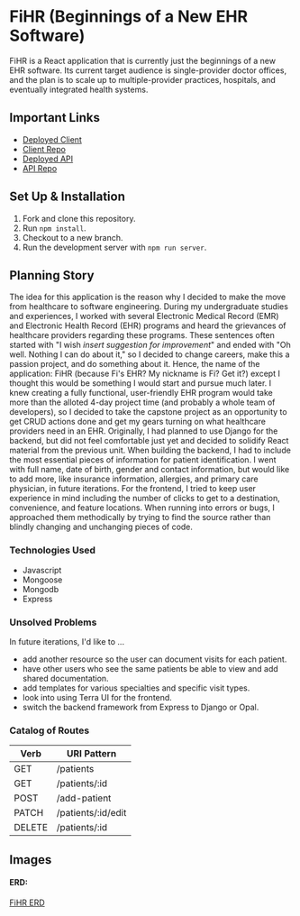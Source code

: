 # FiHR (Beginnings of a New EHR Software)

FiHR is a React application that is currently just the beginnings of a new EHR software. Its current target audience is single-provider doctor offices, and the plan is to scale up to multiple-provider practices, hospitals, and eventually integrated health systems.

## Important Links

- [Deployed Client](https://fionabeatricewong.github.io/fihr-client)
- [Client Repo](https://github.com/fionabeatricewong/fihr-client)
- [Deployed API](https://immense-ocean-38958.herokuapp.com/)
- [API Repo](https://github.com/fionabeatricewong/fihr-api)

## Set Up & Installation
1. Fork and clone this repository.
2. Run ```npm install```.
3. Checkout to a new branch.
4. Run the development server with ```npm run server```.

## Planning Story

The idea for this application is the reason why I decided to make the move from healthcare to software engineering. During my undergraduate studies and experiences, I worked with several Electronic Medical Record (EMR) and Electronic Health Record (EHR) programs and heard the grievances of healthcare providers regarding these programs. These sentences often started with "I wish *insert suggestion for improvement*" and ended with "Oh well. Nothing I can do about it," so I decided to change careers, make this a passion project, and do something about it. Hence, the name of the application: FiHR (because Fi's EHR? My nickname is Fi? Get it?) except I thought this would be something I would start and pursue much later.
I knew creating a fully functional, user-friendly EHR program would take more than the alloted 4-day project time (and probably a whole team of developers), so I decided to take the capstone project as an opportunity to get CRUD actions done and get my gears turning on what healthcare providers need in an EHR. Originally, I had planned to use Django for the backend, but did not feel comfortable just yet and decided to solidify React material from the previous unit.
When building the backend, I had to include the most essential pieces of information for patient identification. I went with full name, date of birth, gender and contact information, but would like to add more, like insurance information, allergies, and primary care physician, in future iterations. For the frontend, I tried to keep user experience in mind including the number of clicks to get to a destination, convenience, and feature locations. When running into errors or bugs, I approached them methodically by trying to find the source rather than blindly changing and unchanging pieces of code.

### Technologies Used

- Javascript
- Mongoose
- Mongodb
- Express

### Unsolved Problems

In future iterations, I'd like to ...

- add another resource so the user can document visits for each patient.
- have other users who see the same patients be able to view and add shared documentation.
- add templates for various specialties and specific visit types.
- look into using Terra UI for the frontend.
- switch the backend framework from Express to Django or Opal.

### Catalog of Routes

Verb         |	URI Pattern
------------ | -------------
GET | /patients
GET | /patients/:id
POST | /add-patient
PATCH | /patients/:id/edit
DELETE | /patients/:id

## Images

#### ERD:
[FiHR ERD](https://imgur.com/9cfUivZ)
